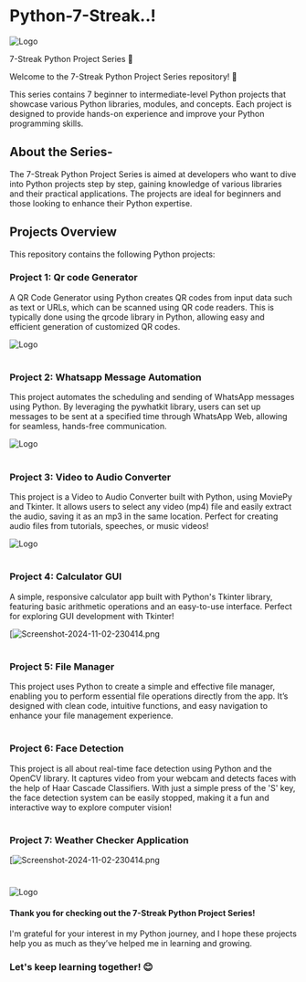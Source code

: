 
# Python-7-Streak..!

![Logo](https://i.postimg.cc/FzyCHwGc/main1.jpg)


7-Streak Python Project Series 🚀

Welcome to the 7-Streak Python Project Series repository! 🎉

This series contains 7 beginner to intermediate-level Python projects that showcase various Python libraries, modules, and concepts. Each project is designed to provide hands-on experience and improve your Python programming skills.

##  About the Series-

The 7-Streak Python Project Series is aimed at developers who want to dive into Python projects step by step, gaining knowledge of various libraries and their practical applications. The projects are ideal for beginners and those looking to enhance their Python expertise.

## Projects Overview
This repository contains the following Python projects:

### Project 1: Qr code Generator 
A QR Code Generator using Python creates QR codes from input data such as text or URLs, which can be scanned using QR code readers. This is typically done using the qrcode library in Python, allowing easy and efficient generation of customized QR codes.


![Logo](https://i.postimg.cc/nV6xKSq5/Screenshot-2024-10-24-143022.png)


#

### Project 2: Whatsapp Message Automation

This project automates the scheduling and sending of WhatsApp messages using Python. By leveraging the pywhatkit library, users can set up messages to be sent at a specified time through WhatsApp Web, allowing for seamless, hands-free communication.


![Logo](https://i.postimg.cc/sgF1r7SW/Whats-App-Image-2024-10-27-at-19-50-26-08977021.jpg)

#
### Project 3: Video to Audio Converter


This project is a Video to Audio Converter built with Python, using MoviePy and Tkinter. It allows users to select any video (mp4) file and easily extract the audio, saving it as an mp3 in the same location. Perfect for creating audio files from tutorials, speeches, or music videos!

![Logo](https://i.postimg.cc/ZRHK8dPq/img2.png)

#

### Project 4: Calculator GUI
A simple, responsive calculator app built with Python's Tkinter library, featuring basic arithmetic operations and an easy-to-use interface. Perfect for exploring GUI development with Tkinter!

[![Screenshot-2024-11-02-230414.png](https://i.postimg.cc/k4q1H9jL/Screenshot-2024-11-02-230414.png)

#

### Project 5: File Manager 
This project uses Python to create a simple and effective file manager, enabling you to perform essential file operations directly from the app. It’s designed with clean code, intuitive functions, and easy navigation to enhance your file management experience.

#

### Project 6: Face Detection
This project is all about real-time face detection using Python and the OpenCV library. It captures video from your webcam and detects faces with the help of Haar Cascade Classifiers. With just a simple press of the 'S' key, the face detection system can be easily stopped, making it a fun and interactive way to explore computer vision!
#

### Project 7: Weather Checker Application
[![Screenshot-2024-11-02-230414.png](https://i.postimg.cc/2jFMTc16/Screenshot-2024-11-16-110102.png)

# 

![Logo](https://getfullyfunded.com/wp-content/uploads/2015/12/thank-you-2-610x407.jpg)

#### Thank you for checking out the 7-Streak Python Project Series!
I'm grateful for your interest in my Python journey, and I hope these projects help you as much as they’ve helped me in learning and growing. 

### Let's keep learning together! 😊
